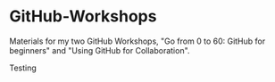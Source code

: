 # GitHub-Workshops
Materials for my two GitHub Workshops, "Go from 0 to 60: GitHub for beginners" and "Using GitHub for Collaboration".

Testing
